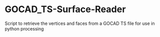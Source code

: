 # GOCAD_TS-Surface-Reader
Script to retrieve the vertices and faces from a GOCAD TS file for use in python processing
